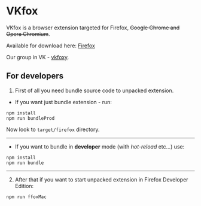 VKfox
=========
VKfox is a browser extension targeted for Firefox, <del>Google Chrome and Opera Chromium</del>.

Available for download here: [Firefox](https://addons.mozilla.org/ru/firefox/addon/vkfoxx/)

Our group in VK - [vkfoxy](https://vk.com/vkfoxy).


## For developers
1) First of all you need bundle source code to unpacked extension.

* If you want just bundle extension - run:

```
npm install
npm run bundleProd
````
Now look to `target/firefox` directory.

<hr>

* If you want to bundle in **developer** mode (with *hot-reload* etc...) use:
```
npm install
npm run bundle
````

---

2) After that if you want to start unpacked extension in Firefox Developer Edition:
````
npm run ffoxMac
````